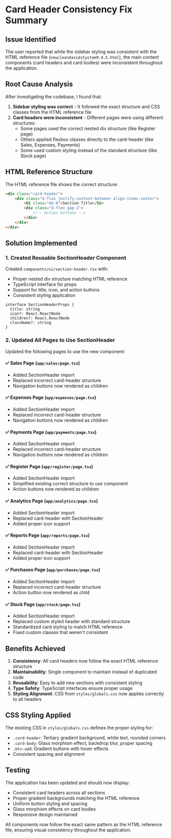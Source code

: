 # Card Header Consistency Fix Summary

## Issue Identified

The user reported that while the sidebar styling was consistent with the HTML reference file (`newcleandavidstystem9.4.5.html`), the main content components (card headers and card bodies) were inconsistent throughout the application.

## Root Cause Analysis

After investigating the codebase, I found that:

1. **Sidebar styling was correct** - It followed the exact structure and CSS classes from the HTML reference file
2. **Card headers were inconsistent** - Different pages were using different structures:
   - Some pages used the correct nested div structure (like Register page)
   - Others applied flexbox classes directly to the card-header (like Sales, Expenses, Payments)
   - Some used custom styling instead of the standard structure (like Stock page)

## HTML Reference Structure

The HTML reference file shows the correct structure:
```html
<div class="card-header">
    <div class="d-flex justify-content-between align-items-center">
        <h2 class="mb-0">Section Title</h2>
        <div class="d-flex gap-2">
            <!-- Action buttons -->
        </div>
    </div>
</div>
```

## Solution Implemented

### 1. Created Reusable SectionHeader Component

Created `components/ui/section-header.tsx` with:
- Proper nested div structure matching HTML reference
- TypeScript interface for props
- Support for title, icon, and action buttons
- Consistent styling application

```tsx
interface SectionHeaderProps {
  title: string
  icon?: React.ReactNode
  children?: React.ReactNode
  className?: string
}
```

### 2. Updated All Pages to Use SectionHeader

Updated the following pages to use the new component:

#### ✅ Sales Page (`app/sales/page.tsx`)
- Added SectionHeader import
- Replaced incorrect card-header structure
- Navigation buttons now rendered as children

#### ✅ Expenses Page (`app/expenses/page.tsx`)
- Added SectionHeader import
- Replaced incorrect card-header structure
- Navigation buttons now rendered as children

#### ✅ Payments Page (`app/payments/page.tsx`)
- Added SectionHeader import
- Replaced incorrect card-header structure
- Navigation buttons now rendered as children

#### ✅ Register Page (`app/register/page.tsx`)
- Added SectionHeader import
- Simplified existing correct structure to use component
- Action buttons now rendered as children

#### ✅ Analytics Page (`app/analytics/page.tsx`)
- Added SectionHeader import
- Replaced card-header with SectionHeader
- Added proper icon support

#### ✅ Reports Page (`app/reports/page.tsx`)
- Added SectionHeader import
- Replaced card-header with SectionHeader
- Added proper icon support

#### ✅ Purchases Page (`app/purchases/page.tsx`)
- Added SectionHeader import
- Replaced incorrect card-header structure
- Action button now rendered as child

#### ✅ Stock Page (`app/stock/page.tsx`)
- Added SectionHeader import
- Replaced custom styled header with standard structure
- Standardized card styling to match HTML reference
- Fixed custom classes that weren't consistent

## Benefits Achieved

1. **Consistency**: All card headers now follow the exact HTML reference structure
2. **Maintainability**: Single component to maintain instead of duplicated code
3. **Reusability**: Easy to add new sections with consistent styling
4. **Type Safety**: TypeScript interfaces ensure proper usage
5. **Styling Alignment**: CSS from `styles/globals.css` now applies correctly to all headers

## CSS Styling Applied

The existing CSS in `styles/globals.css` defines the proper styling for:
- `.card-header`: Tertiary gradient background, white text, rounded corners
- `.card-body`: Glass morphism effect, backdrop blur, proper spacing
- `.btn-add`: Gradient buttons with hover effects
- Consistent spacing and alignment

## Testing

The application has been updated and should now display:
- Consistent card headers across all sections
- Proper gradient backgrounds matching the HTML reference
- Uniform button styling and spacing
- Glass morphism effects on card bodies
- Responsive design maintained

All components now follow the exact same pattern as the HTML reference file, ensuring visual consistency throughout the application. 